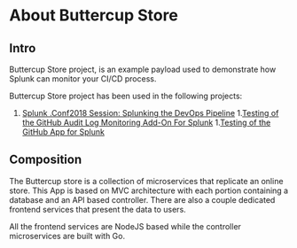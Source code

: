 # About Buttercup Store

## Intro

Buttercup Store project, is an example payload used to demonstrate how Splunk can monitor your CI/CD process.

Buttercup Store project has been used in the following projects:
1. [Splunk .Conf2018 Session: Splunking the DevOps Pipeline](https://static.rainfocus.com/splunk/splunkconf18/sess/1523463746818001xqvM/finalPDF/IT1502_SplunkingTheDevOpsPipeline_Final%20%281%29_1538861347994001rvNT.pdf)
1.[Testing of the GitHub Audit Log Monitoring Add-On For Splunk](https://splunkbase.splunk.com/app/5595/)
1.[Testing of the GitHub App for Splunk](https://splunkbase.splunk.com/app/5596/)

## Composition

The Buttercup store is a collection of microservices that replicate an online store. This App is based on MVC architecture with each portion containing a database and an API based controller. There are also a couple dedicated frontend services that present the data to users.

All the frontend services are NodeJS based while the controller microservices are built with Go.
